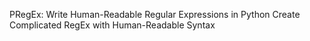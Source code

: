 PRegEx: Write Human-Readable Regular Expressions in Python
Create Complicated RegEx with Human-Readable Syntax